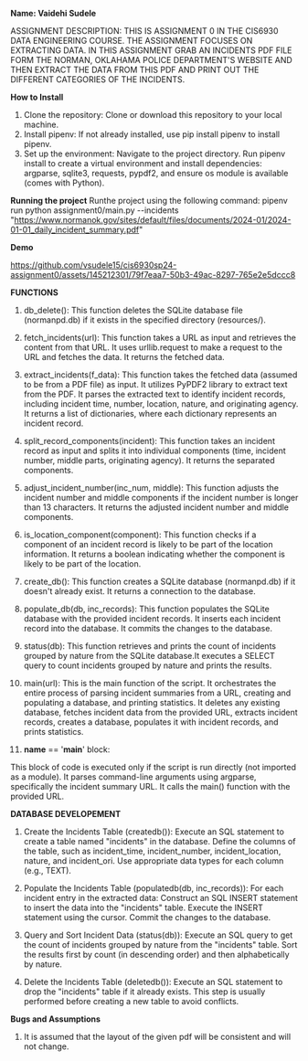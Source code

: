 __Name: Vaidehi Sudele__

ASSIGNMENT DESCRIPTION:
THIS IS ASSIGNMENT 0 IN THE CIS6930 DATA ENGINEERING COURSE. THE ASSIGNMENT FOCUSES ON EXTRACTING DATA. IN THIS ASSIGNMENT GRAB AN INCIDENTS PDF FILE FORM THE NORMAN, OKLAHAMA POLICE DEPARTMENT'S WEBSITE AND THEN EXTRACT THE DATA FROM THIS PDF AND PRINT OUT THE DIFFERENT CATEGORIES OF THE INCIDENTS.

__How to Install__
1. Clone the repository: Clone or download this repository to your local machine.
2. Install pipenv: If not already installed, use pip install pipenv to install pipenv.
3. Set up the environment:
    Navigate to the project directory.
    Run pipenv install to create a virtual environment and install dependencies: argparse, sqlite3, requests, pypdf2, and ensure os module is available (comes with     Python).

__Running the project__
Runthe project using the following command:
pipenv run python assignment0/main.py --incidents "https://www.normanok.gov/sites/default/files/documents/2024-01/2024-01-01_daily_incident_summary.pdf"

__Demo__


https://github.com/vsudele15/cis6930sp24-assignment0/assets/145212301/79f7eaa7-50b3-49ac-8297-765e2e5dccc8



__FUNCTIONS__

1. db_delete(): This function deletes the SQLite database file (normanpd.db) if it exists in the specified directory (resources/).

2. fetch_incidents(url): This function takes a URL as input and retrieves the content from that URL.
It uses urllib.request to make a request to the URL and fetches the data. It returns the fetched data.

3. extract_incidents(f_data): This function takes the fetched data (assumed to be from a PDF file) as input. It utilizes PyPDF2 library to extract text from the PDF. It parses the extracted text to identify incident records, including incident time, number, location, nature, and originating agency. It returns a list of dictionaries, where each dictionary represents an incident record.

4. split_record_components(incident): This function takes an incident record as input and splits it into individual components (time, incident number, middle parts, originating agency).
It returns the separated components.

5. adjust_incident_number(inc_num, middle): This function adjusts the incident number and middle components if the incident number is longer than 13 characters. It returns the adjusted incident number and middle components.

6. is_location_component(component): This function checks if a component of an incident record is likely to be part of the location information.
It returns a boolean indicating whether the component is likely to be part of the location.

7. create_db(): This function creates a SQLite database (normanpd.db) if it doesn't already exist. It returns a connection to the database.

8. populate_db(db, inc_records): This function populates the SQLite database with the provided incident records. It inserts each incident record into the database. It commits the changes to the database.

9. status(db): This function retrieves and prints the count of incidents grouped by nature from the SQLite database.It executes a SELECT query to count incidents grouped by nature and prints the results.

10. main(url): This is the main function of the script.
It orchestrates the entire process of parsing incident summaries from a URL, creating and populating a database, and printing statistics.
It deletes any existing database, fetches incident data from the provided URL, extracts incident records, creates a database, populates it with incident records, and prints statistics.

11. __name__ == '__main__' block:

This block of code is executed only if the script is run directly (not imported as a module).
It parses command-line arguments using argparse, specifically the incident summary URL.
It calls the main() function with the provided URL.

__DATABASE DEVELOPEMENT__
1. Create the Incidents Table (createdb()): Execute an SQL statement to create a table named "incidents" in the database.
Define the columns of the table, such as incident_time, incident_number, incident_location, nature, and incident_ori.
Use appropriate data types for each column (e.g., TEXT).

2. Populate the Incidents Table (populatedb(db, inc_records)): For each incident entry in the extracted data:
Construct an SQL INSERT statement to insert the data into the "incidents" table.
Execute the INSERT statement using the cursor.
Commit the changes to the database.

3. Query and Sort Incident Data (status(db)): Execute an SQL query to get the count of incidents grouped by nature from the "incidents" table.
Sort the results first by count (in descending order) and then alphabetically by nature.

4. Delete the Incidents Table (deletedb()): Execute an SQL statement to drop the "incidents" table if it already exists.
This step is usually performed before creating a new table to avoid conflicts.

__Bugs and Assumptions__

1. It is assumed that the layout of the given pdf will be consistent and will not change.
